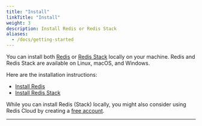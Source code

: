 ```yaml
---
title: "Install"
linkTitle: "Install"
weight: 3
description: Install Redis or Redis Stack
aliases:
  - /docs/getting-started
---
```


You can install both [Redis](https://redis.io/docs/about/) or [Redis Stack](/docs/about/about-stack) locally on your machine. Redis and Redis Stack are available on Linux, macOS, and Windows. 

Here are the installation instructions:

* [Install Redis](/docs/install/install-redis)
* [Install Redis Stack](/docs/install/install-stack)

While you can install Redis (Stack) locally, you might also consider using Redis Cloud by creating a [free account](https://redis.com/try-free/?utm_source=redisio&utm_medium=referral&utm_campaign=2023-09-try_free&utm_content=cu-redis_cloud_users).

<hr/>